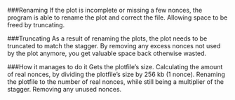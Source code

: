 ###Renaming
If the plot is incomplete or missing a few nonces, the program is able to rename the plot and correct the file. Allowing space to be freed by truncating.

###Truncating
As a result of renaming the plots, the plot needs to be truncated to match the stagger. By removing any excess nonces not used by the plot anymore, you get valuable space back otherwise wasted.

###How it manages to do it
Gets the plotfile’s size.
Calculating the amount of real nonces, by dividing the plotfile’s size by 256 kb (1 nonce).
Renaming the plotfile to the number of real nonces, while still being a multiplier of the stagger.
Removing any unused nonces.

